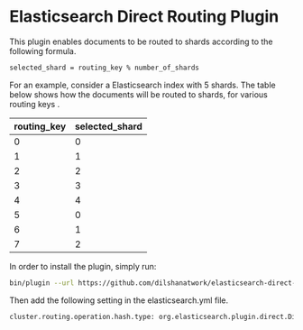 Elasticsearch Direct Routing Plugin
===================================

This plugin enables documents to be routed to shards according to the following formula.

```sh
selected_shard = routing_key % number_of_shards
```

For an example, consider a Elasticsearch index with 5 shards.
The table below shows how the documents will be routed to shards, for various routing keys .

| routing_key | selected_shard |
|-------------|----------------|
|      0      |        0       |
|      1      |        1       |
|      2      |        2       |
|      3      |        3       |
|      4      |        4       |
|      5      |        0       |
|      6      |        1       |
|      7      |        2       |

In order to install the plugin, simply run: 

```sh
bin/plugin --url https://github.com/dilshanatwork/elasticsearch-direct-routing-plugin/releases/download/1.0/elasticsearch-direct-routing-plugin-1.0.jar --install elasticsearch-direct-routing-plugin
```

Then add the following setting in the elasticsearch.yml file.

```sh
cluster.routing.operation.hash.type: org.elasticsearch.plugin.direct.DirectRoutingHash
```